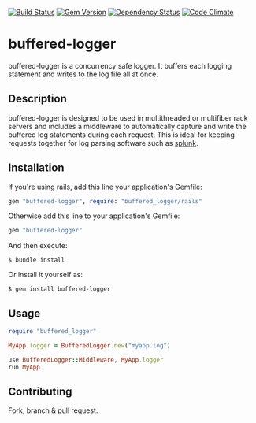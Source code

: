 [![Build Status](https://secure.travis-ci.org/samuelkadolph/buffered-logger.png?branch=master)](http://travis-ci.org/samuelkadolph/buffered-logger)
[![Gem Version](https://badge.fury.io/rb/buffered-logger.png)](http://badge.fury.io/rb/buffered-logger)
[![Dependency Status](https://gemnasium.com/samuelkadolph/buffered-logger.png)](https://gemnasium.com/samuelkadolph/buffered-logger)
[![Code Climate](https://codeclimate.com/github/samuelkadolph/buffered-logger.png)](https://codeclimate.com/github/samuelkadolph/buffered-logger)

# buffered-logger

buffered-logger is a concurrency safe logger. It buffers each logging statement and writes to the log file all at once.

## Description

buffered-logger is designed to be used in multithreaded or multifiber rack servers and includes a middleware to
automatically capture and write the buffered log statements during each request. This is ideal for keeping requests together
for log parsing software such as [splunk](http://www.splunk.com/).

## Installation

If you're using rails, add this line your application's Gemfile:

```ruby
gem "buffered-logger", require: "buffered_logger/rails"
```

Otherwise add this line to your application's Gemfile:

```ruby
gem "buffered-logger"
```

And then execute:

```
$ bundle install
```

Or install it yourself as:

```
$ gem install buffered-logger
```

## Usage

```ruby
require "buffered_logger"

MyApp.logger = BufferedLogger.new("myapp.log")

use BufferedLogger::Middleware, MyApp.logger
run MyApp
```

## Contributing

Fork, branch & pull request.
